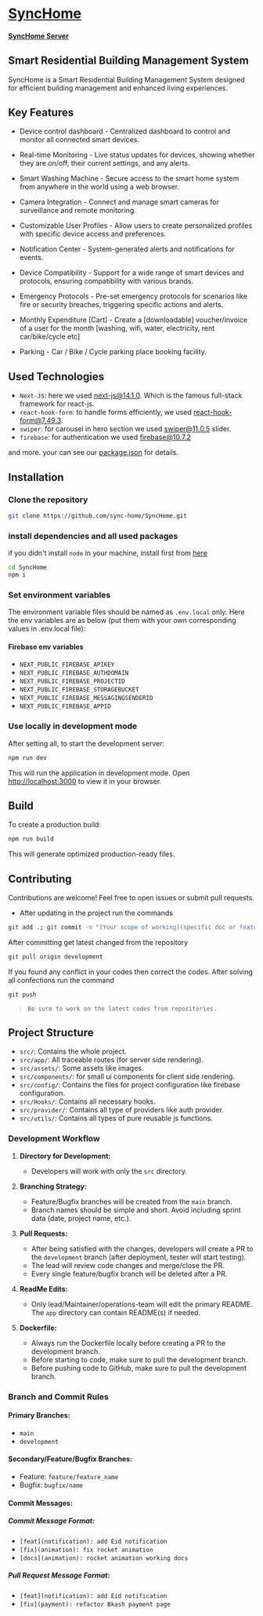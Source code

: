 # [SyncHome](https://synchome.vercel.app)

#### [SyncHome Server](https://github.com/sync-home/SyncHome-server)

## Smart Residential Building Management System

SyncHome is a Smart Residential Building Management System designed for efficient building management and enhanced living experiences.

## Key Features

- Device control dashboard - Centralized dashboard to control and monitor all connected smart devices.

- Real-time Monitoring - Live status updates for devices, showing whether they are on/off, their current settings, and any alerts.
- Smart Washing Machine - Secure access to the smart home system from anywhere in the world using a web browser.
- Camera Integration - Connect and manage smart cameras for surveillance and remote monitoring.
- Customizable User Profiles - Allow users to create personalized profiles with specific device access and preferences.
- Notification Center - System-generated alerts and notifications for events.
- Device Compatibility - Support for a wide range of smart devices and protocols, ensuring compatibility with various brands.
- Emergency Protocols - Pre-set emergency protocols for scenarios like fire or security breaches, triggering specific actions and alerts.
- Monthly Expenditure [Cart] - Create a [downloadable] voucher/invoice of a user for the month [washing, wifi, water, electricity, rent car/bike/cycle etc]
- Parking - Car / Bike / Cycle parking place booking facility.

## Used Technologies

- `Next-JS`: here we used next-js@14.1.0. Which is the famous full-stack framework for react-js.
- `react-hook-form`: to handle forms efficiently, we used react-hook-form@7.49.3.
- `swiper`: for carousel in hero section we used swiper@11.0.5 slider.
- `firebase`: for authentication we used firebase@10.7.2

and more. your can see our [package.json](./package.json) for details.

## Installation

### Clone the repository

```bash
git clone https://github.com/sync-home/SyncHome.git
```

### install dependencies and all used packages

if you didn't install `node` in your machine, install first from [here](https://nodejs.org)

```bash
cd SyncHome
npm i
```

### Set environment variables

The environment variable files should be named as `.env.local` only.
Here the env variables are as below (put them with your own corresponding values in .env.local file):

#### Firebase env variables

- `NEXT_PUBLIC_FIREBASE_APIKEY`
- `NEXT_PUBLIC_FIREBASE_AUTHDOMAIN`
- `NEXT_PUBLIC_FIREBASE_PROJECTID`
- `NEXT_PUBLIC_FIREBASE_STORAGEBUCKET`
- `NEXT_PUBLIC_FIREBASE_MESSAGINGSENDERID`
- `NEXT_PUBLIC_FIREBASE_APPID`

### Use locally in development mode

After setting all, to start the development server:

```bash
npm run dev
```

This will run the application in development mode. Open [http://localhost:3000](http://localhost:3000) to view it in your browser.

## Build

To create a production build:

```bash
npm run build
```

This will generate optimized production-ready files.

## Contributing

Contributions are welcome! Feel free to open issues or submit pull requests.

- After updating in the project run the commands
```bash
git add .; git commit -m "[Your scope of working](specific doc or feature name): Your contribution in this scope"
```
After committing get latest changed from the repository
```bash
git pull origin development
```
If you found any conflict in your codes then correct the codes. After solving all confections run the command

```bash
git push
```

> `Be sure to work on the latest codes from repositories.`
## Project Structure

- `src/`: Contains the whole project.
- `src/app/`: All traceable routes (for server side rendering).
- `src/assets/`: Some assets like images.
- `src/components/`: for small ui components for client side rendering.
- `src/config/`: Contains the files for project configuration like firebase configuration.
- `src/Hooks/`: Contains all necessary hooks.
- `src/provider/`: Contains all type of providers like auth provider.
- `src/utils/`: Contains all types of pure reusable js functions.

### Development Workflow

1. **Directory for Development:**

   - Developers will work with only the `src` directory.

2. **Branching Strategy:**

   - Feature/Bugfix branches will be created from the `main` branch.
   - Branch names should be simple and short. Avoid including sprint data (date, project name, etc.).

3. **Pull Requests:**

   - After being satisfied with the changes, developers will create a PR to the `development` branch (after deployment, tester will start testing).
   - The lead will review code changes and merge/close the PR.
   - Every single feature/bugfix branch will be deleted after a PR.

4. **ReadMe Edits:**

   - Only lead/Maintainer/operations-team will edit the primary README. The `app` directory can contain README(s) if needed.

5. **Dockerfile:**
   - Always run the Dockerfile locally before creating a PR to the development branch.
   - Before starting to code, make sure to pull the development branch.
   - Before pushing code to GitHub, make sure to pull the development branch.

### Branch and Commit Rules

#### Primary Branches:

- `main`
- `development`

#### Secondary/Feature/Bugfix Branches:

- Feature: `feature/feature_name`
- Bugfix: `bugfix/name`

#### Commit Messages:

##### Commit Message Format:

- `[feat](notification): add Eid notification`
- `[fix](animation): fix rocket animation`
- `[docs](animation): rocket animation working docs`

##### Pull Request Message Format:

- `[feat](notification): add Eid notification`
- `[fix](payment): refactor Bkash payment page`
